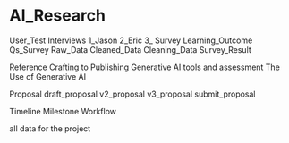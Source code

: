 # AI_Research

User_Test
  Interviews 
    1_Jason
    2_Eric
    3_
  Survey
    Learning_Outcome 
    Qs_Survey
    Raw_Data
      Cleaned_Data
      Cleaning_Data
      Survey_Result
      
Reference
  Crafting to Publishing
  Generative AI tools and assessment
  The Use of Generative AI
  
Proposal
  draft_proposal
  v2_proposal
  v3_proposal
  submit_proposal

Timeline
  Milestone
  Workflow
  
all data for the project
